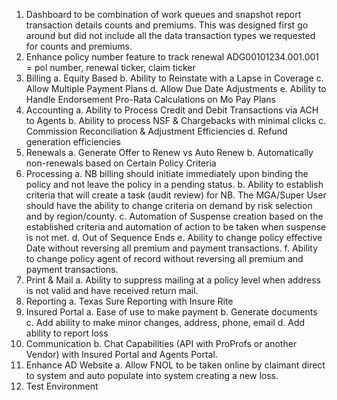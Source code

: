 1. Dashboard to be combination of work queues and snapshot report transaction details counts and premiums. This was designed first go
   around but did not include all the data transaction types we requested for counts and premiums.
2. Enhance policy number feature to track renewal ADG00101234.001.001 = pol number, renewal ticker, claim ticker
3. Billing
   a. Equity Based
   b. Ability to Reinstate with a Lapse in Coverage
   c. Allow Multiple Payment Plans
   d. Allow Due Date Adjustments
   e. Ability to Handle Endorsement Pro-Rata Calculations on Mo Pay Plans
4. Accounting
   a. Ability to Process Credit and Debit Transactions via ACH to Agents
   b. Ability to process NSF & Chargebacks with minimal clicks
   c. Commission Reconciliation & Adjustment Efficiencies
   d. Refund generation efficiencies
5. Renewals
   a. Generate Offer to Renew vs Auto Renew
   b. Automatically non-renewals based on Certain Policy Criteria
6. Processing
   a. NB billing should initiate immediately upon binding the policy and not leave the policy in a pending status.
   b. Ability to establish criteria that will create a task (audit review) for NB. The MGA/Super User should have the ability to change
   criteria on demand by risk selection and by region/county.
   c. Automation of Suspense creation based on the established criteria and automation of action to be taken when suspense is not
   met.
   d. Out of Sequence Ends
   e. Ability to change policy effective Date without reversing all premium and payment transactions.
   f. Ability to change policy agent of record without reversing all premium and payment transactions.
7. Print & Mail
   a. Ability to suppress mailing at a policy level when address is not valid and have received return mail.
8. Reporting
   a. Texas Sure Reporting with Insure Rite
9. Insured Portal
   a. Ease of use to make payment
   b. Generate documents
   c. Add ability to make minor changes, address, phone, email
   d. Add ability to report loss
10. Communication
    b. Chat Capabilities (API with ProProfs or another Vendor) with Insured Portal and Agents Portal.
11. Enhance AD Website
    a. Allow FNOL to be taken online by claimant direct to system and auto populate into system creating a new loss.
12. Test Environment